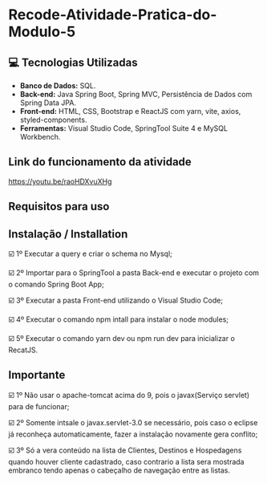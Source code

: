 # Recode-Atividade-Pratica-do-Modulo-5
 
## :computer: Tecnologias Utilizadas

* **Banco de Dados:** SQL.
* **Back-end:** Java Spring Boot, Spring MVC, Persistência de Dados com Spring Data JPA.
* **Front-end:** HTML, CSS, Bootstrap e ReactJS com yarn, vite, axios, styled-components.
* **Ferramentas:** Visual Studio Code, SpringTool Suite 4 e MySQL Workbench. 

## Link do funcionamento da atividade

https://youtu.be/raoHDXvuXHg

## Requisitos para uso

## Instalação / Installation


☑️ 1º Executar a query e criar o schema no Mysql;

☑️ 2º Importar para o SpringTool a pasta Back-end e executar o projeto com o comando Spring Boot App;

☑️ 3º Executar a pasta Front-end utilizando o Visual Studio Code;

☑️ 4º Executar o comando npm intall para instalar o node modules;

☑️ 5º Executar o comando yarn dev ou npm run dev para inicializar o RecatJS.


## Importante


☑️ 1º Não usar o apache-tomcat acima do 9, pois o javax(Serviço servlet) para de funcionar;

☑️ 2º Somente intsale o javax.servlet-3.0 se necessário, pois caso o eclipse já reconheça automaticamente, fazer a instalação novamente gera conflito;

☑️ 3º Só a vera conteúdo na lista de Clientes,  Destinos e Hospedagens quando houver cliente cadastrado, caso contrario a lista sera mostrada embranco tendo apenas o cabeçalho de navegação entre as listas.

